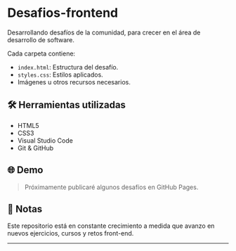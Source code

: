 # Desafios-frontend
Desarrollando desafíos de la comunidad, para crecer en el área de desarrollo de software.

Cada carpeta contiene:
- `index.html`: Estructura del desafío.
- `styles.css`: Estilos aplicados.
- Imágenes u otros recursos necesarios.

## 🛠️ Herramientas utilizadas

- HTML5
- CSS3
- Visual Studio Code
- Git & GitHub

## 🌐 Demo

> Próximamente publicaré algunos desafíos en GitHub Pages.

## 📌 Notas

Este repositorio está en constante crecimiento a medida que avanzo en nuevos ejercicios, cursos y retos front-end.

---
